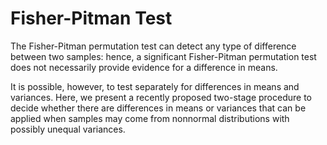 Fisher-Pitman Test
===========================
The Fisher-Pitman permutation test can detect any type of difference between two samples: 
hence, a significant Fisher-Pitman permutation test does not necessarily provide evidence 
for a difference in means. 

It is possible, however, to test separately for differences in means and variances. 
Here, we present a recently proposed two-stage procedure to decide whether there are
differences in means or variances that can be applied when samples may come 
from nonnormal distributions with possibly unequal variances.
